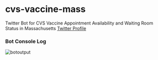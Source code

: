 # cvs-vaccine-mass
Twitter Bot for CVS Vaccine Appointment Availability and Waiting Room Status in Massachusetts
[Twitter Profile](twitter.com/MASS_VAX)

### Bot Console Log
![botoutput](https://user-images.githubusercontent.com/55890162/110277887-28c07e00-7fa4-11eb-909f-ddee79c46cc6.jpg)

